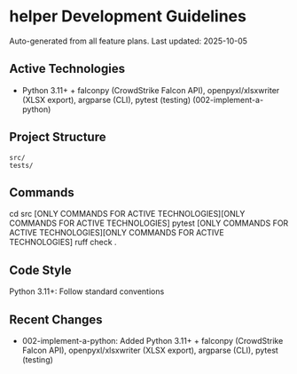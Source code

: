 # helper Development Guidelines

Auto-generated from all feature plans. Last updated: 2025-10-05

## Active Technologies
- Python 3.11+ + falconpy (CrowdStrike Falcon API), openpyxl/xlsxwriter (XLSX export), argparse (CLI), pytest (testing) (002-implement-a-python)

## Project Structure
```
src/
tests/
```

## Commands
cd src [ONLY COMMANDS FOR ACTIVE TECHNOLOGIES][ONLY COMMANDS FOR ACTIVE TECHNOLOGIES] pytest [ONLY COMMANDS FOR ACTIVE TECHNOLOGIES][ONLY COMMANDS FOR ACTIVE TECHNOLOGIES] ruff check .

## Code Style
Python 3.11+: Follow standard conventions

## Recent Changes
- 002-implement-a-python: Added Python 3.11+ + falconpy (CrowdStrike Falcon API), openpyxl/xlsxwriter (XLSX export), argparse (CLI), pytest (testing)

<!-- MANUAL ADDITIONS START -->
<!-- MANUAL ADDITIONS END -->